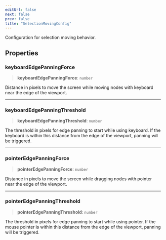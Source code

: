 ```yaml
---
editUrl: false
next: false
prev: false
title: "SelectionMovingConfig"
---
```


Configuration for selection moving behavior.

## Properties

### keyboardEdgePanningForce

> **keyboardEdgePanningForce**: `number`

Distance in pixels to move the screen while moving nodes with keyboard near the edge of the viewport.

***

### keyboardEdgePanningThreshold

> **keyboardEdgePanningThreshold**: `number`

The threshold in pixels for edge panning to start while using keyboard.
If the keyboard is within this distance from the edge of the viewport, panning will be triggered.

***

### pointerEdgePanningForce

> **pointerEdgePanningForce**: `number`

Distance in pixels to move the screen while dragging nodes with pointer near the edge of the viewport.

***

### pointerEdgePanningThreshold

> **pointerEdgePanningThreshold**: `number`

The threshold in pixels for edge panning to start while using pointer.
If the mouse pointer is within this distance from the edge of the viewport, panning will be triggered.
